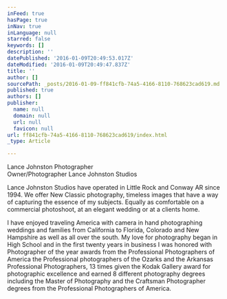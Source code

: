 ```yaml
---
inFeed: true
hasPage: true
inNav: true
inLanguage: null
starred: false
keywords: []
description: ''
datePublished: '2016-01-09T20:49:53.017Z'
dateModified: '2016-01-09T20:49:47.837Z'
title: ''
author: []
sourcePath: _posts/2016-01-09-ff841cfb-74a5-4166-8110-768623cad619.md
published: true
authors: []
publisher:
  name: null
  domain: null
  url: null
  favicon: null
url: ff841cfb-74a5-4166-8110-768623cad619/index.html
_type: Article

---
```

Lance Johnston Photographer    
Owner/Photographer  Lance Johnston Studios

Lance Johnston Studios have operated in Little Rock and Conway AR since 1994\.  We offer New Classic photography, timeless images that have a way of capturing the essence of my subjects.  Equally as comfortable on a commercial photoshoot, at an elegant wedding or at a clients home.  

I have enjoyed traveling America with camera in hand photographing weddings and families from California to Florida,  Colorado and New Hampshire as well as all over the south.  My love for photography began in High School and in the first twenty years in business I was honored with Photographer of the year awards from the Professional Photographers of America the Professional photographers of the Ozarks and the Arkansas Professional Photographers,  13 times given the Kodak Gallery award for photographic excellence and earned 8 different photography degrees including the Master of Photography and the Craftsman Photographer degrees from the Professional Photographers of America.